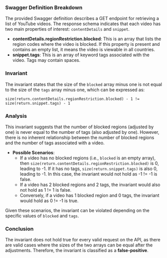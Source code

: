 ### Swagger Definition Breakdown
The provided Swagger definition describes a GET endpoint for retrieving a list of YouTube videos. The response schema indicates that each video has two main properties of interest: `contentDetails` and `snippet`. 

- **contentDetails.regionRestriction.blocked**: This is an array that lists the region codes where the video is blocked. If this property is present and contains an empty list, it means the video is viewable in all countries.
- **snippet.tags**: This is an array of keyword tags associated with the video. Tags may contain spaces.

### Invariant
The invariant states that the size of the `blocked` array minus one is not equal to the size of the `tags` array minus one, which can be expressed as:

`size(return.contentDetails.regionRestriction.blocked) - 1 != size(return.snippet.tags) - 1`

### Analysis
This invariant suggests that the number of blocked regions (adjusted by one) is never equal to the number of tags (also adjusted by one). However, there is no inherent relationship between the number of blocked regions and the number of tags associated with a video. 

- **Possible Scenarios**: 
  - If a video has no blocked regions (i.e., `blocked` is an empty array), then `size(return.contentDetails.regionRestriction.blocked)` is 0, leading to -1. If it has no tags, `size(return.snippet.tags)` is also 0, leading to -1. In this case, the invariant would not hold as -1 != -1 is false.
  - If a video has 2 blocked regions and 2 tags, the invariant would also not hold as 1 != 1 is false.
  - Conversely, if a video has 1 blocked region and 0 tags, the invariant would hold as 0 != -1 is true.

Given these scenarios, the invariant can be violated depending on the specific values of `blocked` and `tags`.

### Conclusion
The invariant does not hold true for every valid request on the API, as there are valid cases where the sizes of the two arrays can be equal after the adjustments. Therefore, the invariant is classified as a **false-positive**.
